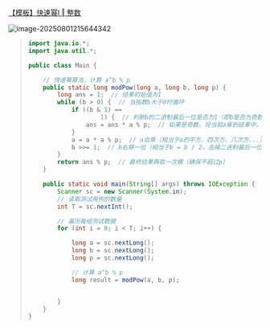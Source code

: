 [【模板】快速幂Ⅰ ‖ 整数](https://www.nowcoder.com/practice/3d624107a6904da1bd0e8c9c85e17167?tpId=386&tqId=11079132&sourceUrl=%2Fexam%2Foj%3FquestionJobId%3D10%26subTabName%3Donline_coding_page)

![image-20250801215644342](C:\Users\35543\AppData\Roaming\Typora\typora-user-images\image-20250801215644342.png)

> ```java
> import java.io.*;
> import java.util.*;
> 
> public class Main {
> 
>     // 快速幂算法，计算 a^b % p
>     public static long modPow(long a, long b, long p) {
>         long ans = 1;  // 结果初始值为1
>         while (b > 0) {  // 当指数b大于0时循环
>             if ((b & 1) ==
>                     1) {  // 判断b的二进制最后一位是否为1（即b是否为奇数）
>                 ans = ans * a % p;  // 如果是奇数，将当前a乘到结果中，并取模p
>             }
>             a = a * a % p;  // a自乘（相当于a的平方、四次方、八次方...）
>             b >>= 1;  // b右移一位（相当于b = b / 2，去掉二进制最后一位）
>         }
>         return ans % p;  // 最终结果再取一次模（确保不超过p）
>     }
> 
>     public static void main(String[] args) throws IOException {
>         Scanner sc = new Scanner(System.in);
>         // 读取测试用例的数量
>         int T = sc.nextInt();
> 
>         // 遍历每组测试数据
>         for (int i = 0; i < T; i++) {
> 
>             long a = sc.nextLong();
>             long b = sc.nextLong();
>             long p = sc.nextLong();
> 
>             // 计算 a^b % p
>             long result = modPow(a, b, p);
> 
> 
>         }
>     }
> }
> 
> ```
>
> 